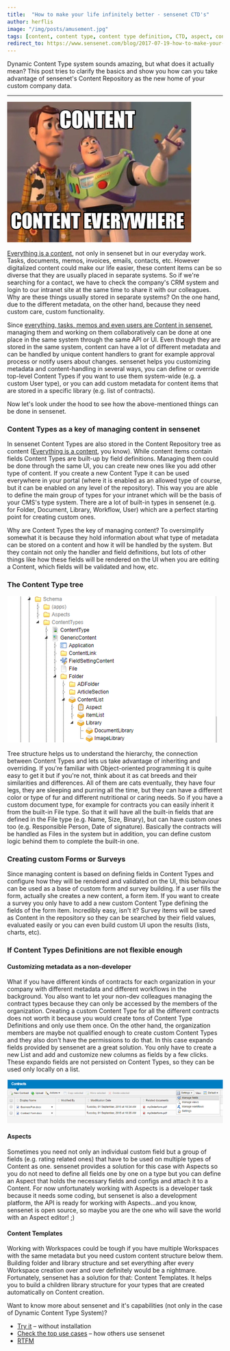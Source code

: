 ```yaml
---
title:  "How to make your life infinitely better - sensenet CTD's"
author: herflis
image: "/img/posts/amusement.jpg"
tags: [content, content type, content type definition, CTD, aspect, content list, expando fields, document management]
redirect_to: https://www.sensenet.com/blog/2017-07-19-how-to-make-your-life-infinitely-better-sensenet-ctd
---
```


Dynamic Content Type system sounds amazing, but what does it actually mean? This post tries to clarify the basics and show you how can you take advantage of sensenet's Content Repository as the new home of your custom company data.

---

![Content, content everywhere](/img/posts/content-everywhere.jpg "Content, content everywhere")

[Everything is a content](/blog/2017/07/12/everything-is-a-content), not only in sensenet but in our everyday work. Tasks, documents, memos, invoices, emails, contacts, etc. However digitalized content could make our life easier, these content items can be so diverse that they are usually placed in separate systems. So if we're searching for a contact, we have to check the company's CRM system and login to our intranet site at the same time to share it with our colleagues. Why are these things usually stored in separate systems? On the one hand, due to the different metadata, on the other hand, because they need custom care, custom functionality. 

Since [everything, tasks, memos and even users are Content in sensenet](/blog/2017/07/12/everything-is-a-content), managing them and working on them collaboratively can be done at one place in the same system through the same API or UI. Even though they are stored in the same system, content can have a lot of different metadata and can be handled by unique content handlers to grant for example approval process or notify users about changes. sensenet helps you customizing metadata and content-handling in several ways, you can define or override top-level Content Types if you want to use them system-wide (e.g. a custom User type), or you can add custom metadata for content items that are stored in a specific library (e.g. list of contracts).

Now let's look under the hood to see how the above-mentioned things can be done in sensenet.

### Content Types as a key of managing content in sensenet

In sensenet Content Types are also stored in the Content Repository tree as content ([Everything is a content](/blog/2017/07/12/everything-is-a-content), you know). While content items contain fields Content Types are built-up by field definitions. Managing them could be done through the same UI, you can create new ones like you add other type of content. If you create a new Content Type it can be used everywhere in your portal (where it is enabled as an allowed type of course, but it can be enabled on any level of the repository). This way you are able to define the main group of types for your intranet which will be the basis of your CMS's type system. There are a lot of built-in types in sensenet (e.g. for Folder, Document, Library, Workflow, User) which are a perfect starting point for creating custom ones.

Why are Content Types the key of managing content? To oversimplify somewhat it is because they hold information about what type of metadata can be stored on a content and how it will be handled by the system. But they contain not only the handler and field definitions, but lots of other things like how these fields will be rendered on the UI when you are editing a Content, which fields will be validated and how, etc.

### The Content Type tree

![Content Type Tree](/img/posts/content-type-tree.png "Content Type Tree")

Tree structure helps us to understand the hierarchy, the connection between Content Types and lets us take advantage of inheriting and overriding. If you're familiar with Object-oriented programming it is quite easy to get it but if you're not, think about it as cat breeds and their similarities and differences. All of them are cats eventually, they have four legs, they are sleeping and purring all the time, but they can have a different color or type of fur and different nutritional or caring needs. So if you have a custom document type, for example for contracts you can easily inherit it from the built-in File type. So that it will have all the built-in fields that are defined in the File type (e.g. Name, Size, Binary), but can have custom ones too (e.g. Responsible Person, Date of signature). Basically the contracts will be handled as Files in the system but in addition, you can define custom logic behind them to complete the built-in one.

### Creating custom Forms or Surveys

Since managing content is based on defining fields in Content Types and configure how they will be rendered and validated on the UI, this behaviour can be used as a base of custom form and survey building. If a user fills the form, actually she creates a new content, a form item. If you want to create a survey you only have to add a new custom Content Type defining the fields of the form item. Incredibly easy, isn't it? Survey items will be saved as Content in the repository so they can be searched by their field values, evaluated easily or you can even build custom UI upon the results (lists, charts, etc).

### If Content Types Definitions are not flexible enough

#### Customizing metadata as a non-developer

What if you have different kinds of contracts for each organization in your company with different metadata and different workflows in the background. You also want to let your non-dev colleagues managing the contract types because they can only be accessed by the members of the organization. Creating a custom Content Type for all the different contracts does not worth it because you would create tons of Content Type Definitions and only use them once. On the other hand, the organization members are maybe not qualified enough to create custom Content Types and they also don't have the permissions to do that. In this case expando fields provided by sensenet are a great solution. You only have to create a new List and add and customize new columns as fields by a few clicks. These expando fields are not persisted on Content Types, so they can be used only locally on a list.

![Expando fields](/img/posts/expando-fields.png "Expando fields")

#### Aspects

Sometimes you need not only an individual custom field but a group of fields (e.g. rating related ones) that have to be used on multiple types of Content as one. sensenet provides a solution for this case with Aspects so you do not need to define all fields one by one on a type but you can define an Aspect that holds the necessary fields and configs and attach it to a Content. For now unfortunately working with Aspects is a developer task because it needs some coding, but sensenet is also a development platform, the API is ready for working with Aspects...and you know, sensenet is open source, so maybe you are the one who will save the world with an Aspect editor! ;)

#### Content Templates

Working with Workspaces could be tough if you have multiple Workspaces with the same metadata but you need custom content structure below them. Building folder and library structure and set everything after every Workspace creation over and over definitely would be a nightmare. Fortunately, sensenet has a solution for that: Content Templates. It helps you to build a children library structure for your types that are created automatically on Content creation.

Want to know more about sensenet and it's capabilities (not only in the case of Dynamic Content Type System)?

- [Try it](https://www.sensenet.com/try-it) – without installation
- [Check the top use cases](https://www.sensenet.com/for-customers/use-cases) – how others use sensenet
- [RTFM](/docs)
